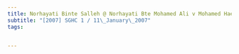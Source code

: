 ```yaml
---
title: Norhayati Binte Salleh @ Norhayati Bte Mohamed Ali v Mohamed Haedi Bin Abdullah 
subtitle: "[2007] SGHC 1 / 11\_January\_2007"
tags:


---
```


